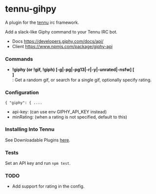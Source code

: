 # tennu-gihpy

A plugin for the [tennu](https://github.com/Tennu/tennu) irc framework.

Add a slack-like Giphy command to your Tennu IRC bot.

- Docs https://developers.giphy.com/docs/api/
- Client https://www.npmjs.com/package/giphy-api

### Commands

- **!giphy (or !gif, !giph) [-g|-pg|-pg13|-r|-y|-unrated|-nsfw] [<search query>]**: Get a random gif, or search for a single gif, optionally specify rating.

### Configuration

`{ "giphy": { .... `
- api-key: (can use env GIPHY_API_KEY instead)
- minRating: (when a rating is not specified, default to this)

### Installing Into Tennu

See Downloadable Plugins [here](https://tennu.github.io/plugins/).

### Tests

Set an API key and run `npm test`.


### TODO

- Add support for rating in the config.